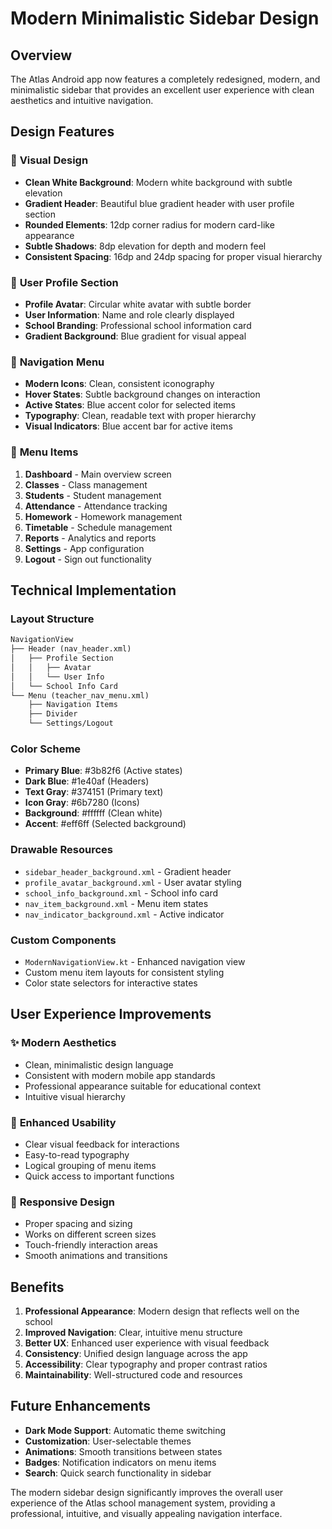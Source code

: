 # Modern Minimalistic Sidebar Design

## Overview
The Atlas Android app now features a completely redesigned, modern, and minimalistic sidebar that provides an excellent user experience with clean aesthetics and intuitive navigation.

## Design Features

### 🎨 **Visual Design**
- **Clean White Background**: Modern white background with subtle elevation
- **Gradient Header**: Beautiful blue gradient header with user profile section
- **Rounded Elements**: 12dp corner radius for modern card-like appearance
- **Subtle Shadows**: 8dp elevation for depth and modern feel
- **Consistent Spacing**: 16dp and 24dp spacing for proper visual hierarchy

### 👤 **User Profile Section**
- **Profile Avatar**: Circular white avatar with subtle border
- **User Information**: Name and role clearly displayed
- **School Branding**: Professional school information card
- **Gradient Background**: Blue gradient for visual appeal

### 🧭 **Navigation Menu**
- **Modern Icons**: Clean, consistent iconography
- **Hover States**: Subtle background changes on interaction
- **Active States**: Blue accent color for selected items
- **Typography**: Clean, readable text with proper hierarchy
- **Visual Indicators**: Blue accent bar for active items

### 📱 **Menu Items**
1. **Dashboard** - Main overview screen
2. **Classes** - Class management
3. **Students** - Student management
4. **Attendance** - Attendance tracking
5. **Homework** - Homework management
6. **Timetable** - Schedule management
7. **Reports** - Analytics and reports
8. **Settings** - App configuration
9. **Logout** - Sign out functionality

## Technical Implementation

### **Layout Structure**
```xml
NavigationView
├── Header (nav_header.xml)
│   ├── Profile Section
│   │   ├── Avatar
│   │   └── User Info
│   └── School Info Card
└── Menu (teacher_nav_menu.xml)
    ├── Navigation Items
    ├── Divider
    └── Settings/Logout
```

### **Color Scheme**
- **Primary Blue**: #3b82f6 (Active states)
- **Dark Blue**: #1e40af (Headers)
- **Text Gray**: #374151 (Primary text)
- **Icon Gray**: #6b7280 (Icons)
- **Background**: #ffffff (Clean white)
- **Accent**: #eff6ff (Selected background)

### **Drawable Resources**
- `sidebar_header_background.xml` - Gradient header
- `profile_avatar_background.xml` - User avatar styling
- `school_info_background.xml` - School info card
- `nav_item_background.xml` - Menu item states
- `nav_indicator_background.xml` - Active indicator

### **Custom Components**
- `ModernNavigationView.kt` - Enhanced navigation view
- Custom menu item layouts for consistent styling
- Color state selectors for interactive states

## User Experience Improvements

### ✨ **Modern Aesthetics**
- Clean, minimalistic design language
- Consistent with modern mobile app standards
- Professional appearance suitable for educational context
- Intuitive visual hierarchy

### 🎯 **Enhanced Usability**
- Clear visual feedback for interactions
- Easy-to-read typography
- Logical grouping of menu items
- Quick access to important functions

### 📐 **Responsive Design**
- Proper spacing and sizing
- Works on different screen sizes
- Touch-friendly interaction areas
- Smooth animations and transitions

## Benefits

1. **Professional Appearance**: Modern design that reflects well on the school
2. **Improved Navigation**: Clear, intuitive menu structure
3. **Better UX**: Enhanced user experience with visual feedback
4. **Consistency**: Unified design language across the app
5. **Accessibility**: Clear typography and proper contrast ratios
6. **Maintainability**: Well-structured code and resources

## Future Enhancements

- **Dark Mode Support**: Automatic theme switching
- **Customization**: User-selectable themes
- **Animations**: Smooth transitions between states
- **Badges**: Notification indicators on menu items
- **Search**: Quick search functionality in sidebar

The modern sidebar design significantly improves the overall user experience of the Atlas school management system, providing a professional, intuitive, and visually appealing navigation interface.
